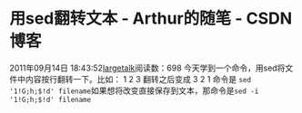 # 用sed翻转文本 - Arthur的随笔 - CSDN博客
2011年09月14日 18:43:52[largetalk](https://me.csdn.net/largetalk)阅读数：698
今天学到一个命令，用sed将文件中内容按行翻转一下。比如：
1
2
3
翻转之后变成
3
2
1
命令是
`sed '1!G;h;$!d' filename`如果想将改变直接保存到文本，那命令是`sed -i '1!G;h;$!d' filename`
